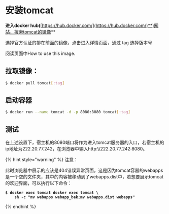 # 安装tomcat

**进入docker hub(**[https://hub.docker.com/](https://hub.docker.com/)**)网站，搜索tomcat的镜像**

选择官方认证的排在前面的镜像，点击进入详情页面，通过 tag 选择版本号

阅读页面中How to use this image.

## **拉取镜像：**

```bash
$ docker pull tomcat[:tag]
```

## **启动容器**

```bash
$ docker run --name tomcat -d -p 8080:8080 tomcat[:tag]
```

## **测试**

在上述设置下，宿主机的8080端口将作为进入tomcat服务器的入口，若宿主机的ip地址为222.20.77.242，在浏览器中输入http:\\\222.20.77.242:8080。

{% hint style="warning" %}
注意：

此时浏览器中展示的应该是404错误异常页面，这是因为tomcat容器的webapps是一个空的文件夹，其中的内容被移动到了webapps.dist中，若想要展示tomcat的欢迎界面，可以执行以下命令：

<pre class="language-bash"><code class="lang-bash"><strong>$ docker exec tomcat docker exec tomcat \
</strong><strong>    sh -c "mv webapps webapp_bak;mv webapps.dist webapps"
</strong></code></pre>
{% endhint %}
